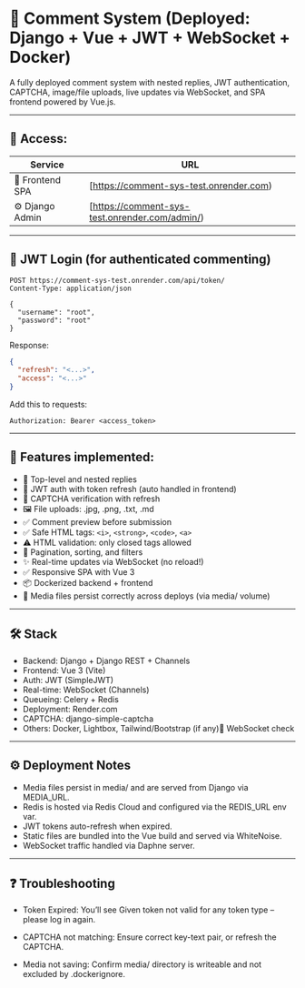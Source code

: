 # 📝 Comment System (Deployed: Django + Vue + JWT + WebSocket + Docker)

A fully deployed comment system with nested replies, JWT authentication, CAPTCHA, image/file uploads, live updates via WebSocket, and SPA frontend powered by Vue.js.

---

## 🔗 Access:

| Service         | URL                                             |
|------------------|--------------------------------------------------|
| 🎨 Frontend SPA  | [https://comment-sys-test.onrender.com) |
| ⚙ Django Admin   | [https://comment-sys-test.onrender.com/admin/) |

---

## 🔐 JWT Login (for authenticated commenting)

```http
POST https://comment-sys-test.onrender.com/api/token/
Content-Type: application/json

{
  "username": "root",
  "password": "root"
}
```

Response:

```json
{
  "refresh": "<...>",
  "access": "<...>"
}
```

Add this to requests:

```
Authorization: Bearer <access_token>
```

---

## 🔧 Features implemented:

- 💬 Top-level and nested replies
- 🔐 JWT auth with token refresh (auto handled in frontend)
- 🧠 CAPTCHA verification with refresh
- 🖼 File uploads: .jpg, .png, .txt, .md
- ✅ Comment preview before submission
- ✅ Safe HTML tags: `<i>`, `<strong>`, `<code>`, `<a>`
- ⚠️ HTML validation: only closed tags allowed
- 📎 Pagination, sorting, and filters
- ✨ Real-time updates via WebSocket (no reload!)
- ✅ Responsive SPA with Vue 3
- 📦 Dockerized backend + frontend
- 📂 Media files persist correctly across deploys (via media/ volume)

---

## 🛠 Stack
- Backend: Django + Django REST + Channels
- Frontend: Vue 3 (Vite)
- Auth: JWT (SimpleJWT)
- Real-time: WebSocket (Channels)
- Queueing: Celery + Redis
- Deployment: Render.com
- CAPTCHA: django-simple-captcha
- Others: Docker, Lightbox, Tailwind/Bootstrap (if any)🔎 WebSocket check

---

## ⚙ Deployment Notes
- Media files persist in media/ and are served from Django via MEDIA_URL.
- Redis is hosted via Redis Cloud and configured via the REDIS_URL env var.
- JWT tokens auto-refresh when expired.
- Static files are bundled into the Vue build and served via WhiteNoise.
- WebSocket traffic handled via Daphne server.

---

## ❓ Troubleshooting
- Token Expired: You’ll see Given token not valid for any token type – please log in again.

- CAPTCHA not matching: Ensure correct key-text pair, or refresh the CAPTCHA.

- Media not saving: Confirm media/ directory is writeable and not excluded by .dockerignore.


